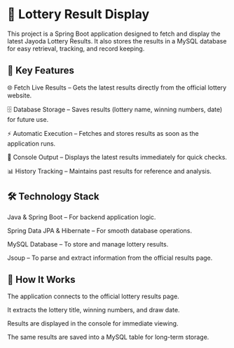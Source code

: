 # 🎰 Lottery Result Display

This project is a Spring Boot application designed to fetch and display the latest Jayoda Lottery Results. It also stores the results in a MySQL database for easy retrieval, tracking, and record keeping.

## 📌 Key Features

🌐 Fetch Live Results – Gets the latest results directly from the official lottery website.

🗄️ Database Storage – Saves results (lottery name, winning numbers, date) for future use.

⚡ Automatic Execution – Fetches and stores results as soon as the application runs.

📝 Console Output – Displays the latest results immediately for quick checks.

📊 History Tracking – Maintains past results for reference and analysis.

## 🛠️ Technology Stack

Java & Spring Boot – For backend application logic.

Spring Data JPA & Hibernate – For smooth database operations.

MySQL Database – To store and manage lottery results.

Jsoup – To parse and extract information from the official results page.

## 📖 How It Works

The application connects to the official lottery results page.

It extracts the lottery title, winning numbers, and draw date.

Results are displayed in the console for immediate viewing.

The same results are saved into a MySQL table for long-term storage.
